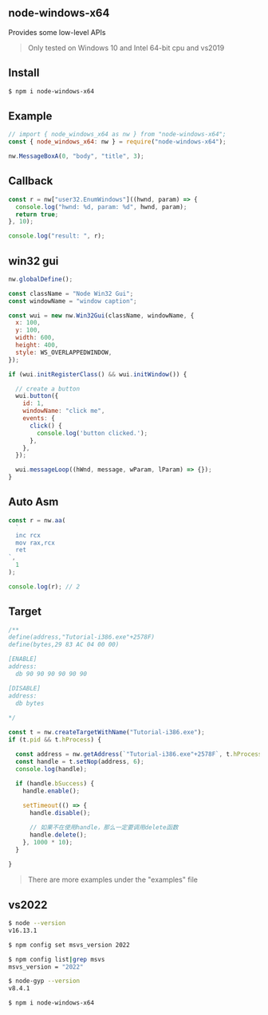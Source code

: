 ## node-windows-x64

 Provides some low-level APIs

 > Only tested on Windows 10 and Intel 64-bit cpu and vs2019

 ## Install
 ```sh
 $ npm i node-windows-x64
 ```

## Example
 ```js
// import { node_windows_x64 as nw } from "node-windows-x64";
 const { node_windows_x64: nw } = require("node-windows-x64");

nw.MessageBoxA(0, "body", "title", 3);
```

## Callback
```js
const r = nw["user32.EnumWindows"]((hwnd, param) => {
  console.log("hwnd: %d, param: %d", hwnd, param);
  return true;
}, 10);

console.log("result: ", r);
```

## win32 gui
```js
nw.globalDefine();

const className = "Node Win32 Gui";
const windowName = "window caption";

const wui = new nw.Win32Gui(className, windowName, {
  x: 100,
  y: 100,
  width: 600,
  height: 400,
  style: WS_OVERLAPPEDWINDOW,
});

if (wui.initRegisterClass() && wui.initWindow()) {

  // create a button
  wui.button({
    id: 1,
    windowName: "click me",
    events: {
      click() {
        console.log('button clicked.');
      },
    },
  });

  wui.messageLoop((hWnd, message, wParam, lParam) => {});
}
```

## Auto Asm
```js
const r = nw.aa(
  `
  inc rcx
  mov rax,rcx
  ret
`,
  1
);

console.log(r); // 2
```

## Target
```js
/**
define(address,"Tutorial-i386.exe"+2578F)
define(bytes,29 83 AC 04 00 00)

[ENABLE]
address:
  db 90 90 90 90 90 90

[DISABLE]
address:
  db bytes
 
*/

const t = nw.createTargetWithName("Tutorial-i386.exe");
if (t.pid && t.hProcess) {

  const address = nw.getAddress(`"Tutorial-i386.exe"+2578F`, t.hProcess);
  const handle = t.setNop(address, 6);
  console.log(handle);
  
  if (handle.bSuccess) {
    handle.enable();

    setTimeout(() => {
      handle.disable();

      // 如果不在使用handle，那么一定要调用delete函数
      handle.delete();
    }, 1000 * 10);
  }
  
}
```



> There are more examples under the "examples" file

## vs2022

```sh
$ node --version
v16.13.1

$ npm config set msvs_version 2022

$ npm config list|grep msvs
msvs_version = "2022"

$ node-gyp --version
v8.4.1

$ npm i node-windows-x64
```